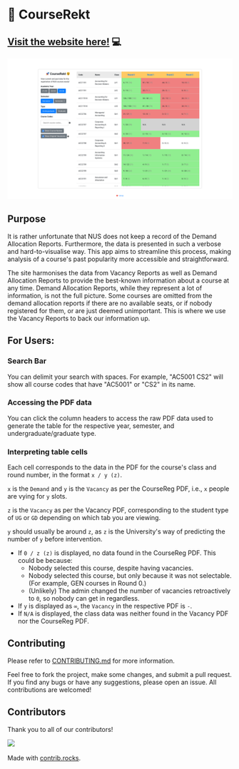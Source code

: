 # :rocket: CourseRekt
## [Visit the website here!](https://courserekt.vercel.app/) :computer:

![Image of the website](docs/images/preview.png)

## Purpose

It is rather unfortunate that NUS does not keep a record of the Demand Allocation Reports. Furthermore, the data is presented in such a verbose and hard-to-visualise way. This app aims to streamline this process, making analysis of a course's past popularity more accessible and straightforward.

The site harmonises the data from Vacancy Reports as well as Demand Allocation Reports to provide the best-known information about a course at any time. Demand Allocation Reports, while they represent a lot of information, is not the full picture. Some courses are omitted from the demand allocation reports if there are no available seats, or if nobody registered for them, or are just deemed unimportant. This is where we use the Vacancy Reports to back our information up.

## For Users:

### Search Bar

You can delimit your search with spaces. For example, "AC5001 CS2" will show all course codes that have "AC5001" or "CS2" in its name.

### Accessing the PDF data

You can click the column headers to access the raw PDF data used to generate the table for the respective year, semester, and undergraduate/graduate type.

### Interpreting table cells

Each cell corresponds to the data in the PDF for the course's class and round number, in the format `x / y (z)`.

`x` is the `Demand` and `y` is the `Vacancy` as per the CourseReg PDF, i.e., `x` people are vying for `y` slots.

`z` is the `Vacancy` as per the Vacancy PDF, corresponding to the student type of `UG` or `GD` depending on which tab you are viewing.

`y` should usually be around `z`, as `z` is the University's way of predicting the number of `y` before intervention.

- If `0 / z (z)` is displayed, no data found in the CourseReg PDF. This could be because:
    - Nobody selected this course, despite having vacancies.
    - Nobody selected this course, but only because it was not selectable. (For example, GEN courses in Round 0.)
    - (Unlikely) The admin changed the number of vacancies retroactively to `0`, so nobody can get in regardless.
- If `y` is displayed as `∞`, the `Vacancy` in the respective PDF is `-`.
- If `N/A` is displayed, the class data was neither found in the Vacancy PDF nor the CourseReg PDF.

## Contributing

Please refer to [CONTRIBUTING.md](CONTRIBUTING.md) for more information.

Feel free to fork the project, make some changes, and submit a pull request. If you find any bugs or have any suggestions, please open an issue. All contributions are welcomed!

## Contributors

Thank you to all of our contributors!

<a href="https://github.com/lunaflight/courserekt/graphs/contributors">
  <img src="https://contrib.rocks/image?repo=lunaflight/courserekt" />
</a>

Made with [contrib.rocks](https://contrib.rocks).
